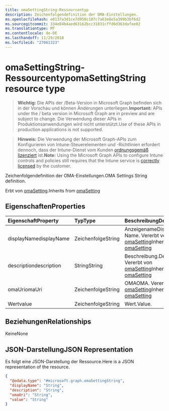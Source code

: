 ```yaml
---
title: omaSettingString-Ressourcentyp
description: Zeichenfolgendefinition der OMA-Einstellungen.
ms.openlocfilehash: e0137a3d1ce7d950c107c7a63e0e5a399b3bf6d2
ms.sourcegitcommit: 334e84b4aed63162bcc31831cffd6d363dafee02
ms.translationtype: MT
ms.contentlocale: de-DE
ms.lasthandoff: 11/29/2018
ms.locfileid: "27061323"
---
```

# <a name="omasettingstring-resource-type"></a><span data-ttu-id="44e00-103">omaSettingString-Ressourcentyp</span><span class="sxs-lookup"><span data-stu-id="44e00-103">omaSettingString resource type</span></span>

> <span data-ttu-id="44e00-104">**Wichtig:** Die APIs der /Beta-Version in Microsoft Graph befinden sich in der Vorschau und können Änderungen unterliegen.</span><span class="sxs-lookup"><span data-stu-id="44e00-104">**Important:** APIs under the / beta version in Microsoft Graph are in preview and are subject to change.</span></span> <span data-ttu-id="44e00-105">Die Verwendung dieser APIs in Produktionsanwendungen wird nicht unterstützt.</span><span class="sxs-lookup"><span data-stu-id="44e00-105">Use of these APIs in production applications is not supported.</span></span>

> <span data-ttu-id="44e00-106">**Hinweis:** Die Verwendung der Microsoft Graph-APIs zum Konfigurieren von Intune-Steuerelementen und -Richtlinien erfordert dennoch, dass der Intune-Dienst vom Kunden [ordnungsgemäß lizenziert](https://go.microsoft.com/fwlink/?linkid=839381) ist.</span><span class="sxs-lookup"><span data-stu-id="44e00-106">**Note:** Using the Microsoft Graph APIs to configure Intune controls and policies still requires that the Intune service is [correctly licensed](https://go.microsoft.com/fwlink/?linkid=839381) by the customer.</span></span>

<span data-ttu-id="44e00-107">Zeichenfolgendefinition der OMA-Einstellungen.</span><span class="sxs-lookup"><span data-stu-id="44e00-107">OMA Settings String definition.</span></span>

<span data-ttu-id="44e00-108">Erbt von [omaSetting](../resources/intune-deviceconfig-omasetting.md).</span><span class="sxs-lookup"><span data-stu-id="44e00-108">Inherits from [omaSetting](../resources/intune-deviceconfig-omasetting.md)</span></span>

## <a name="properties"></a><span data-ttu-id="44e00-109">Eigenschaften</span><span class="sxs-lookup"><span data-stu-id="44e00-109">Properties</span></span>
|<span data-ttu-id="44e00-110">Eigenschaft</span><span class="sxs-lookup"><span data-stu-id="44e00-110">Property</span></span>|<span data-ttu-id="44e00-111">Typ</span><span class="sxs-lookup"><span data-stu-id="44e00-111">Type</span></span>|<span data-ttu-id="44e00-112">Beschreibung</span><span class="sxs-lookup"><span data-stu-id="44e00-112">Description</span></span>|
|:---|:---|:---|
|<span data-ttu-id="44e00-113">displayName</span><span class="sxs-lookup"><span data-stu-id="44e00-113">displayName</span></span>|<span data-ttu-id="44e00-114">Zeichenfolge</span><span class="sxs-lookup"><span data-stu-id="44e00-114">String</span></span>|<span data-ttu-id="44e00-115">Anzeigename</span><span class="sxs-lookup"><span data-stu-id="44e00-115">Display Name.</span></span> <span data-ttu-id="44e00-116">Vererbt von [omaSetting](../resources/intune-deviceconfig-omasetting.md)</span><span class="sxs-lookup"><span data-stu-id="44e00-116">Inherited from [omaSetting](../resources/intune-deviceconfig-omasetting.md)</span></span>|
|<span data-ttu-id="44e00-117">description</span><span class="sxs-lookup"><span data-stu-id="44e00-117">description</span></span>|<span data-ttu-id="44e00-118">String</span><span class="sxs-lookup"><span data-stu-id="44e00-118">String</span></span>|<span data-ttu-id="44e00-119">Beschreibung.</span><span class="sxs-lookup"><span data-stu-id="44e00-119">Description.</span></span> <span data-ttu-id="44e00-120">Vererbt von [omaSetting](../resources/intune-deviceconfig-omasetting.md)</span><span class="sxs-lookup"><span data-stu-id="44e00-120">Inherited from [omaSetting](../resources/intune-deviceconfig-omasetting.md)</span></span>|
|<span data-ttu-id="44e00-121">omaUri</span><span class="sxs-lookup"><span data-stu-id="44e00-121">omaUri</span></span>|<span data-ttu-id="44e00-122">Zeichenfolge</span><span class="sxs-lookup"><span data-stu-id="44e00-122">String</span></span>|<span data-ttu-id="44e00-123">OMA</span><span class="sxs-lookup"><span data-stu-id="44e00-123">OMA.</span></span> <span data-ttu-id="44e00-124">Vererbt von [omaSetting](../resources/intune-deviceconfig-omasetting.md)</span><span class="sxs-lookup"><span data-stu-id="44e00-124">Inherited from [omaSetting](../resources/intune-deviceconfig-omasetting.md)</span></span>|
|<span data-ttu-id="44e00-125">Wert</span><span class="sxs-lookup"><span data-stu-id="44e00-125">value</span></span>|<span data-ttu-id="44e00-126">Zeichenfolge</span><span class="sxs-lookup"><span data-stu-id="44e00-126">String</span></span>|<span data-ttu-id="44e00-127">Wert.</span><span class="sxs-lookup"><span data-stu-id="44e00-127">Value.</span></span>|

## <a name="relationships"></a><span data-ttu-id="44e00-128">Beziehungen</span><span class="sxs-lookup"><span data-stu-id="44e00-128">Relationships</span></span>
<span data-ttu-id="44e00-129">Keine</span><span class="sxs-lookup"><span data-stu-id="44e00-129">None</span></span>
## <a name="json-representation"></a><span data-ttu-id="44e00-130">JSON-Darstellung</span><span class="sxs-lookup"><span data-stu-id="44e00-130">JSON Representation</span></span>
<span data-ttu-id="44e00-131">Es folgt eine JSON-Darstellung der Ressource.</span><span class="sxs-lookup"><span data-stu-id="44e00-131">Here is a JSON representation of the resource.</span></span>
<!-- {
  "blockType": "resource",
  "@odata.type": "microsoft.graph.omaSettingString"
}
-->
``` json
{
  "@odata.type": "#microsoft.graph.omaSettingString",
  "displayName": "String",
  "description": "String",
  "omaUri": "String",
  "value": "String"
}
```





